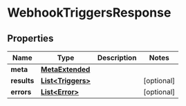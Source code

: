 

# WebhookTriggersResponse


## Properties

Name | Type | Description | Notes
------------ | ------------- | ------------- | -------------
**meta** | [**MetaExtended**](MetaExtended.md) |  | 
**results** | [**List&lt;Triggers&gt;**](Triggers.md) |  |  [optional]
**errors** | [**List&lt;Error&gt;**](Error.md) |  |  [optional]



